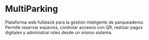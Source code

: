 # MultiParking
Plataforma web fullstack para la gestión inteligente de parqueaderos. Permite reservar espacios, controlar accesos con QR, realizar pagos digitales y administrar roles desde un mismo sistema.
